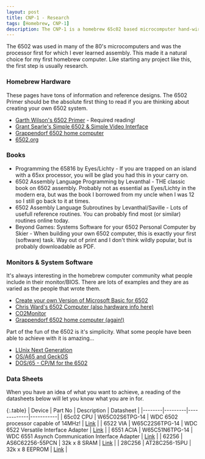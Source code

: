 ```yaml
---
layout: post
title: CNP-1 - Research
tags: [Homebrew, CNP-1]
description: The CNP-1 is a homebrew 65c02 based microcomputer hand-wired on a breadboard.  Here I talk about the research and exploration done to prepare for this adventure.
---
```


The 6502 was used in many of the 80's microcomputers and was the processor first for which I ever learned assembly.  This made it a natural choice for my first homebrew computer.  Like starting any project like this, the first step is usually research.

### Homebrew Hardware

These pages have tons of information and reference designs.  The 6502 Primer should be the absolute first thing to read if you are thinking about creating your own 6502 system.

- [Garth Wilson's 6502 Primer](http://wilsonminesco.com/6502primer/) - Required reading!
- [Grant Searle's Simple 6502 & Simple Video Interface](http://www.searle.wales/)
- [Grappendorf 6502 home computer](https://www.grappendorf.net/projects/6502-home-computer/)
- [6502.org](http://6502.org/)

### Books

- Programming the 65816 by Eyes/Lichty - If you are trapped on an island with a 65xx processor, you will be glad you had this in your carry on.
- 6502 Assembly Language Programming by Levanthal - THE classic book on 6502 assembly.  Probably not as essential as Eyes/Lichty in the modern era, but was the book I borrowed from my uncle when I was 12 so I still go back to it at times.
- 6502 Assembly Language Subroutines by Levanthal/Saville - Lots of usefull reference routines.  You can probably find most (or similar) routines online today.
- Beyond Games: Systems Software for your 6502 Personal Computer by Skier - When building your own 6502 computer, this is exactly your first (software) task.  Way out of print and I don't think wildly popular, but is probably downloadable as PDF.


### Monitors & System Software

It's always interesting in the homebrew computer community what people include in their monitor/BIOS.  There are lots of examples and they are as varied as the people that wrote them.

- [Create your own Version of Microsoft Basic for 6502](https://www.pagetable.com/?p=46)
- [Chris Ward's 6502 Computer (also hardware info here)](https://www.chrisward.org.uk/6502/dev.shtml)
- [CO2Monitor](http://forum.6502.org/viewtopic.php?f=2&t=3523#p41861)
- [Grappendorf 6502 home computer (again!)](https://www.grappendorf.net/projects/6502-home-computer/)

Part of the fun of the 6502 is it's simplicity.  What some people have been able to achieve with it is amazing...

- [LUnix Next Generation](https://github.com/ytmytm/c64-lng/)
- [OS/A65 and GeckOS](http://www.6502.org/users/andre/icapos/osa65.html)
- [DOS/65 - CP/M for the 6502](http://www.z80.eu/dos65.html)

### Data Sheets

When you have an idea of what you want to achieve, a reading of the datasheets below will let you know what you are in for.

{:.table}
| Device | Part No | Description | Datasheet |
|--------|---------|-------------|-----------|
| 65c02 CPU | W65C02S6TPG-14 | WDC 6502 processor capable of 14MHz! | [Link](https://www.mouser.com/datasheet/2/436/w65c02s-2572.pdf) |
| 6522 VIA | W65C22S6TPG-14 | WDC 6522 Versatile Interface Adapter | [Link](https://www.mouser.com/datasheet/2/436/w65c22-1197.pdf) |
| 6551 ACIA | W65C51N6TPG-14 | WDC 6551 Asynch Communication Interface Adapter | [Link](https://www.mouser.com/datasheet/2/436/WDC_Datasheet%20Update_20141024-1211725.pdf) |
| 62256 | AS6C62256-55PCN | 32k x 8 SRAM | [Link](https://www.mouser.com/datasheet/2/12/AS6C62256%2023%20March%202016%20rev1.2-1288423.pdf) |
| 28C256 | AT28C256-15PU | 32k x 8 EEPROM | [Link](https://www.mouser.com/datasheet/2/268/doc0006-1108095.pdf) |
